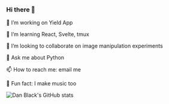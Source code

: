 ### Hi there 👋

🔭 I’m working on Yield App

🌱 I’m learning React, Svelte, tmux

👯 I’m looking to collaborate on image manipulation experiments

💬 Ask me about Python

📫 How to reach me: email me

🎸 Fun fact: I make music too 

<!--
**dyspop/dyspop** is a ✨ _special_ ✨ repository because its `README.md` (this file) appears on your GitHub profile.

Here are some ideas to get you started:

- 🔭 I’m currently working on ...
- 🌱 I’m currently learning ...
- 👯 I’m looking to collaborate on ...
- 🤔 I’m looking for help with ...
- 💬 Ask me about ...
- 📫 How to reach me: ...
- 😄 Pronouns: ...
- ⚡ Fun fact: ...
-->

![Dan Black's GitHub stats](https://github-readme-stats.vercel.app/api?username=dyspop&count_private=true&show_icons=true&title_color=ffffff&icon_color=f2d9dd&text_color=f0dbd9&bg_color=145,825258,543855,568237,357374,882675,772476,274267,865874,475832,276336,575823,563477,262762,252434,566673,777774,727738,255254,256868,775477,527265,533364,242866,262375,657564,544882,226334,845773,563776,365287,262423,547665,747383,834262,823824,575634,437322,388878,486244,243755,263273,528437,457848,636763,676734,766744,346486,887335,372268,736727,483388,646777,848636,446345,632536,634865,587253,286734,588564,553226,227856,862784,422546,474534,428673,443357,483266,473467,842456,732582,847636,425773,782378,853764,727427,364226,622828,348888,768656,857824,265868,888222,478232,246345,432553,223746,663782,552883,752284,226275,252374,785554,685373,626374,342756,466264,837537,227343,772287,824675,834557,446767,683757,252273,854245,632488,574472,825584,588342,653588,636324,456448,645248,854777,373347,482248,845848,434553,283765,636627,858255,234548,473687,544222,473844,878883,886365,573857,356774,528627,278866,522262,853462,667474,246678,876826,228352,748625,335566,765836,863733,386747,544865,667854,256757,283474,337626,748366,752734,733687,738664,764687,366748,686248,758573,426633,356746,845578,457446,235423,664638,734875,256547,563832,858558,648733,273385,577763,335672,643655,723432,574263,876882,373758,555638,673387,586682,277238,762378,823462,444387,623354,762372,628272,675447,257743,584366,367775,327376,246563,265677,738625,488578,783732,565456,747328,834452,463556,266683,566576,728463,426485,383862,566423,648686,626753,282722,232233,663473,848768,558687,558726,746783,325542,475534,225728,723632,733887,644537,772447,643373,562866,475547,668686,377586,256563,486247,234647,527468,234822,322884,645866,756882,468742,865256,274366,843673,575476,265773,288373,866628,445345,375234,362837,843468,688374,325784,733782,872744,248364,544422,434758,744244,357674,823787,237328&hide_border=true)

